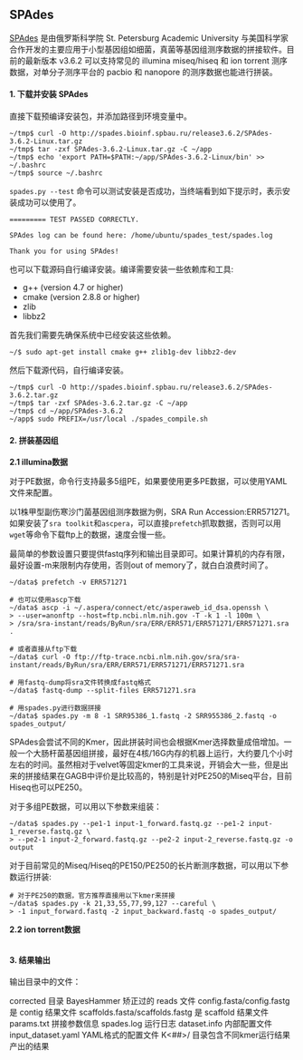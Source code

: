 ## SPAdes

[SPAdes][] 是由俄罗斯科学院 St. Petersburg Academic University 与美国科学家合作开发的主要应用于小型基因组如细菌，真菌等基因组测序数据的拼接软件。目前的最新版本 v3.6.2 可以支持常见的 illumina miseq/hiseq 和 ion torrent 测序数据，对单分子测序平台的 pacbio 和 nanopore 的测序数据也能进行拼装。

#### 1. 下载并安装 SPAdes

直接下载预编译安装包，并添加路径到环境变量中。

```
~/tmp$ curl -O http://spades.bioinf.spbau.ru/release3.6.2/SPAdes-3.6.2-Linux.tar.gz
~/tmp$ tar -zxf SPAdes-3.6.2-Linux.tar.gz -C ~/app
~/tmp$ echo 'export PATH=$PATH:~/app/SPAdes-3.6.2-Linux/bin' >> ~/.bashrc
~/tmp$ source ~/.bashrc
```

`spades.py --test` 命令可以测试安装是否成功，当终端看到如下提示时，表示安装成功可以使用了。

```
========= TEST PASSED CORRECTLY.

SPAdes log can be found here: /home/ubuntu/spades_test/spades.log

Thank you for using SPAdes!
```

也可以下载源码自行编译安装。编译需要安装一些依赖库和工具:

* g++ (version 4.7 or higher)
* cmake (version 2.8.8 or higher)
* zlib
* libbz2

首先我们需要先确保系统中已经安装这些依赖。

```
~/$ sudo apt-get install cmake g++ zlib1g-dev libbz2-dev
```

然后下载源代码，自行编译安装。

```
~/tmp$ curl -O http://spades.bioinf.spbau.ru/release3.6.2/SPAdes-3.6.2.tar.gz
~/tmp$ tar -zxf SPAdes-3.6.2.tar.gz -C ~/app
~/tmp$ cd ~/app/SPAdes-3.6.2
~/app$ sudo PREFIX=/usr/local ./spades_compile.sh
```

#### 2. 拼装基因组

**2.1 illumina数据**

对于PE数据，命令行支持最多5组PE，如果要使用更多PE数据，可以使用YAML文件来配置。

以1株甲型副伤寒沙门菌基因组测序数据为例，SRA Run Accession:ERR571271。如果安装了`sra toolkit`和`ascpera`，可以直接`prefetch`抓取数据，否则可以用`wget`等命令下载ftp上的数据，速度会慢一些。

最简单的参数设置只要提供fastq序列和输出目录即可。如果计算机的内存有限，最好设置-m来限制内存使用，否则out of memory了，就白白浪费时间了。

```
~/data$ prefetch -v ERR571271

# 也可以使用ascp下载
~/data$ ascp -i ~/.aspera/connect/etc/asperaweb_id_dsa.openssh \
> --user=anonftp --host=ftp.ncbi.nlm.nih.gov -T -k 1 -l 100m \
> /sra/sra-instant/reads/ByRun/sra/ERR/ERR571/ERR571271/ERR571271.sra .

# 或者直接从ftp下载
~/data$ curl -O ftp://ftp-trace.ncbi.nlm.nih.gov/sra/sra-instant/reads/ByRun/sra/ERR/ERR571/ERR571271/ERR571271.sra

# 用fastq-dump将sra文件转换成fastq格式
~/data$ fastq-dump --split-files ERR571271.sra

# 用spades.py进行数据拼接
~/data$ spades.py -m 8 -1 SRR95386_1.fastq -2 SRR955386_2.fastq -o spades_output/
```

SPAdes会尝试不同的Kmer，因此拼装时间也会根据Kmer选择数量成倍增加。一般一个大肠杆菌基因组拼接，最好在4核/16G内存的机器上运行，大约要几个小时左右的时间。虽然相对于velvet等固定kmer的工具来说，开销会大一些，但是出来的拼接结果在GAGB中评价是比较高的，特别是针对PE250的Miseq平台，目前Hiseq也可以PE250。

对于多组PE数据，可以用以下参数来组装：

```
~/data$ spades.py --pe1-1 input-1_forward.fastq.gz --pe1-2 input-1_reverse.fastq.gz \
> --pe2-1 input-2_forward.fastq.gz --pe2-2 input-2_reverse.fastq.gz -o output
```

对于目前常见的Miseq/Hiseq的PE150/PE250的长片断测序数据，可以用以下参数运行拼装:

```
# 对于PE250的数据，官方推荐直接用以下kmer来拼接
~/data$ spades.py -k 21,33,55,77,99,127 --careful \
> -1 input_forward.fastq -2 input_backward.fastq -o spades_output/
```

**2.2 ion torrent数据**

```

```

#### 3. 结果输出

输出目录中的文件：

corrected 目录 BayesHammer 矫正过的 reads 文件
config.fasta/config.fastg 是 contig 结果文件
scaffolds.fasta/scaffolds.fastg 是 scaffold 结果文件
params.txt 拼接参数信息
spades.log 运行日志
dataset.info 内部配置文件
input_dataset.yaml YAML格式的配置文件
K<##>/ 目录包含不同kmer运行结果产出的结果

[SPAdes]: http://spades.bioinf.spbau.ru/ "SPAdes"